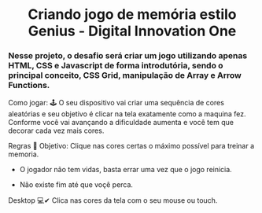 <h1 align="center">Criando  jogo de memória estilo Genius - Digital Innovation One</h1>



<h3>Nesse projeto, o desafio será criar um jogo utilizando apenas HTML, CSS e Javascript de forma introdutória, sendo o principal conceito, CSS Grid, manipulação de Array e Arrow Functions.</h3>



Como jogar: 🕹
O seu dispositivo vai criar uma sequência de cores aleatórias e seu objetivo é  clicar na tela exatamente como a maquina fez. Conforme você vai avançando a dificuldade aumenta e você tem que decorar cada vez mais cores.

Regras 🧩
Objetivo: Clique nas cores certas o máximo possível para treinar a memoria.

- O jogador não tem vidas, basta errar uma vez que o jogo reinicia.

- Não existe fim até que voçê perca.

Desktop 💻✔
Clica nas cores da tela com o seu mouse ou touch.
